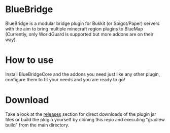 # BlueBridge
BlueBridge is a modular bridge plugin for Bukkit (or Spigot/Paper) servers with the aim to bring multiple minecraft region plugins to BlueMap (Currently, only WorldGuard is supported but more addons are on their way).

# How to use
Install BlueBridgeCore and the addons you need just like any other plugin, configure them to fit your needs and you are ready to go!

# Download
Take a look at the [releases](https://github.com/Mark-225/BlueBridge/releases) section for direct downloads of the plugin jar files or build the plugin yourself by cloning this repo and executing "gradlew build" from the main directory.
